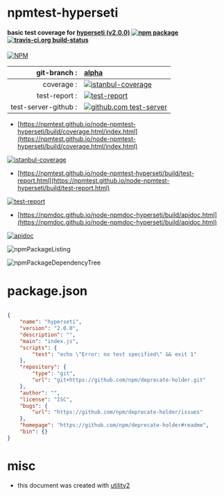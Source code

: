 # npmtest-hyperseti

#### basic test coverage for  [hyperseti (v2.0.0)](https://github.com/npm/deprecate-holder#readme)  [![npm package](https://img.shields.io/npm/v/npmtest-hyperseti.svg?style=flat-square)](https://www.npmjs.org/package/npmtest-hyperseti) [![travis-ci.org build-status](https://api.travis-ci.org/npmtest/node-npmtest-hyperseti.svg)](https://travis-ci.org/npmtest/node-npmtest-hyperseti)

####

[![NPM](https://nodei.co/npm/hyperseti.png?downloads=true&downloadRank=true&stars=true)](https://www.npmjs.com/package/hyperseti)

| git-branch : | [alpha](https://github.com/npmtest/node-npmtest-hyperseti/tree/alpha)|
|--:|:--|
| coverage : | [![istanbul-coverage](https://npmtest.github.io/node-npmtest-hyperseti/build/coverage.badge.svg)](https://npmtest.github.io/node-npmtest-hyperseti/build/coverage.html/index.html)|
| test-report : | [![test-report](https://npmtest.github.io/node-npmtest-hyperseti/build/test-report.badge.svg)](https://npmtest.github.io/node-npmtest-hyperseti/build/test-report.html)|
| test-server-github : | [![github.com test-server](https://npmtest.github.io/node-npmtest-hyperseti/GitHub-Mark-32px.png)](https://npmtest.github.io/node-npmtest-hyperseti/build/app/index.html) | | build-artifacts : | [![build-artifacts](https://npmtest.github.io/node-npmtest-hyperseti/glyphicons_144_folder_open.png)](https://github.com/npmtest/node-npmtest-hyperseti/tree/gh-pages/build)|

- [https://npmtest.github.io/node-npmtest-hyperseti/build/coverage.html/index.html](https://npmtest.github.io/node-npmtest-hyperseti/build/coverage.html/index.html)

[![istanbul-coverage](https://npmtest.github.io/node-npmtest-hyperseti/build/screenCapture.buildCi.browser.%252Ftmp%252Fbuild%252Fcoverage.lib.html.png)](https://npmtest.github.io/node-npmtest-hyperseti/build/coverage.html/index.html)

- [https://npmtest.github.io/node-npmtest-hyperseti/build/test-report.html](https://npmtest.github.io/node-npmtest-hyperseti/build/test-report.html)

[![test-report](https://npmtest.github.io/node-npmtest-hyperseti/build/screenCapture.buildCi.browser.%252Ftmp%252Fbuild%252Ftest-report.html.png)](https://npmtest.github.io/node-npmtest-hyperseti/build/test-report.html)

- [https://npmdoc.github.io/node-npmdoc-hyperseti/build/apidoc.html](https://npmdoc.github.io/node-npmdoc-hyperseti/build/apidoc.html)

[![apidoc](https://npmdoc.github.io/node-npmdoc-hyperseti/build/screenCapture.buildCi.browser.%252Ftmp%252Fbuild%252Fapidoc.html.png)](https://npmdoc.github.io/node-npmdoc-hyperseti/build/apidoc.html)

![npmPackageListing](https://npmtest.github.io/node-npmtest-hyperseti/build/screenCapture.npmPackageListing.svg)

![npmPackageDependencyTree](https://npmtest.github.io/node-npmtest-hyperseti/build/screenCapture.npmPackageDependencyTree.svg)



# package.json

```json

{
    "name": "hyperseti",
    "version": "2.0.0",
    "description": "",
    "main": "index.js",
    "scripts": {
        "test": "echo \"Error: no test specified\" && exit 1"
    },
    "repository": {
        "type": "git",
        "url": "git+https://github.com/npm/deprecate-holder.git"
    },
    "author": "",
    "license": "ISC",
    "bugs": {
        "url": "https://github.com/npm/deprecate-holder/issues"
    },
    "homepage": "https://github.com/npm/deprecate-holder#readme",
    "bin": {}
}
```



# misc
- this document was created with [utility2](https://github.com/kaizhu256/node-utility2)
